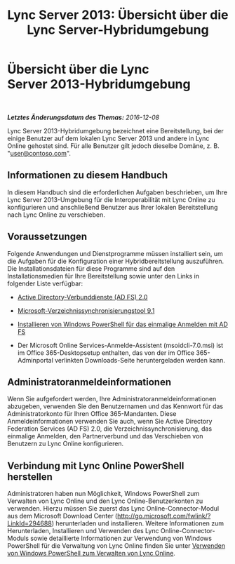﻿---
title: 'Lync Server 2013: Übersicht über die Lync Server-Hybridumgebung'
TOCTitle: Übersicht über die Lync Server 2013-Hybridumgebung
ms:assetid: 0d16ec3a-28f0-4483-96e7-8e68f30398fa
ms:mtpsurl: https://technet.microsoft.com/de-de/library/JJ204669(v=OCS.15)
ms:contentKeyID: 49293162
ms.date: 06/01/2017
mtps_version: v=OCS.15
ms.translationtype: HT
---

# Übersicht über die Lync Server 2013-Hybridumgebung

 

_**Letztes Änderungsdatum des Themas:** 2016-12-08_

Lync Server 2013-Hybridumgebung bezeichnet eine Bereitstellung, bei der einige Benutzer auf dem lokalen Lync Server 2013 und andere in Lync Online gehostet sind. Für alle Benutzer gilt jedoch dieselbe Domäne, z. B. "user@contoso.com".

## Informationen zu diesem Handbuch

In diesem Handbuch sind die erforderlichen Aufgaben beschrieben, um Ihre Lync Server 2013-Umgebung für die Interoperabilität mit Lync Online zu konfigurieren und anschließend Benutzer aus Ihrer lokalen Bereitstellung nach Lync Online zu verschieben.

## Voraussetzungen

Folgende Anwendungen und Dienstprogramme müssen installiert sein, um die Aufgaben für die Konfiguration einer Hybridbereitstellung auszuführen. Die Installationsdateien für diese Programme sind auf den Installationsmedien für Ihre Bereitstellung sowie unter den Links in folgender Liste verfügbar:

  - [Active Directory-Verbunddienste (AD FS) 2.0](http://go.microsoft.com/fwlink/p/?linkid=257305)

  - [Microsoft-Verzeichnissynchronisierungstool 9.1](http://go.microsoft.com/fwlink/p/?linkid=257307)

  - [Installieren von Windows PowerShell für das einmalige Anmelden mit AD FS](http://go.microsoft.com/fwlink/p/?linkid=398710)

  - Der Microsoft Online Services-Anmelde-Assistent (msoidcli-7.0.msi) ist im Office 365-Desktopsetup enthalten, das von der im Office 365-Adminportal verlinkten Downloads-Seite heruntergeladen werden kann.

## Administratoranmeldeinformationen

Wenn Sie aufgefordert werden, Ihre Administratoranmeldeinformationen abzugeben, verwenden Sie den Benutzernamen und das Kennwort für das Administratorkonto für Ihren Office 365-Mandanten. Diese Anmeldeinformationen verwenden Sie auch, wenn Sie Active Directory Federation Services (AD FS) 2.0, die Verzeichnissynchronisierung, das einmalige Anmelden, den Partnerverbund und das Verschieben von Benutzern zu Lync Online konfigurieren.

## Verbindung mit Lync Online PowerShell herstellen

Administratoren haben nun Möglichkeit, Windows PowerShell zum Verwalten von Lync Online und den Lync Online-Benutzerkonten zu verwenden. Hierzu müssen Sie zuerst das Lync Online-Connector-Modul aus dem Microsoft Download Center (http://go.microsoft.com/fwlink/?LinkId=294688) herunterladen und installieren. Weitere Informationen zum Herunterladen, Installieren und Verwenden des Lync Online-Connector-Moduls sowie detaillierte Informationen zur Verwendung von Windows PowerShell für die Verwaltung von Lync Online finden Sie unter [Verwenden von Windows PowerShell zum Verwalten von Lync Online](skype-for-business-online-using-windows-powershell-to-manage-your-tenant.md).

